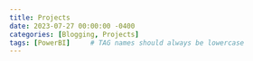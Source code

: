 ```yaml
---
title: Projects
date: 2023-07-27 00:00:00 -0400
categories: [Blogging, Projects]
tags: [PowerBI]     # TAG names should always be lowercase
---
```

